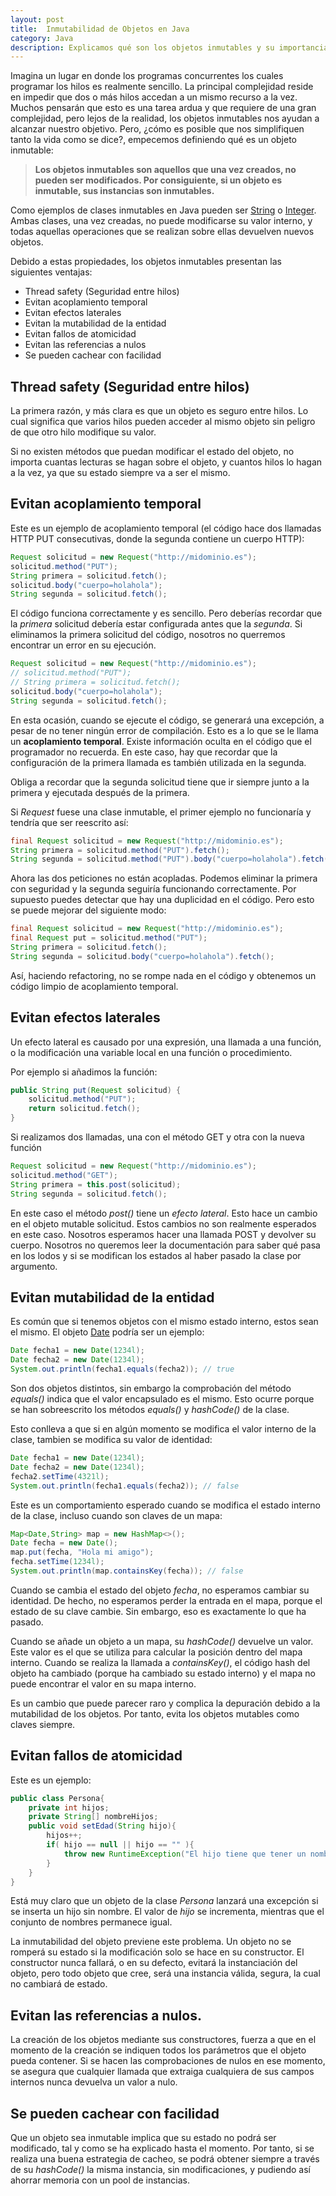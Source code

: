 ```yaml
---
layout: post
title:  Inmutabilidad de Objetos en Java
category: Java 
description: Explicamos qué son los objetos inmutables y su importancia en el desarrollo del software. 
---
```

Imagina un lugar en donde los programas concurrentes los cuales programar los
hilos es realmente sencillo. La principal complejidad reside en impedir que dos
o más hilos accedan a un mismo recurso a la vez. Muchos pensarán que esto es
una tarea ardua y que requiere de una gran complejidad, pero lejos de la 
realidad, los objetos inmutables nos ayudan a alcanzar nuestro objetivo. Pero,
¿cómo es posible que nos simplifiquen tanto la vida como se dice?, empecemos 
definiendo qué es un objeto inmutable:

> __Los objetos inmutables son aquellos que una vez creados, no pueden ser 
modificados. Por consiguiente, si un objeto es inmutable, sus instancias
son inmutables.__

Como ejemplos de clases inmutables en Java pueden ser 
[String](https://docs.oracle.com/javase/7/docs/api/index.html?java/lang/String.html) 
o [Integer](https://docs.oracle.com/javase/7/docs/api/java/lang/Integer.html).
Ambas clases, una vez creadas, no puede modificarse su
valor interno, y todas aquellas operaciones que se realizan sobre ellas 
devuelven nuevos objetos.

Debido a estas propiedades, los objetos inmutables presentan las siguientes
ventajas:
- Thread safety (Seguridad entre hilos)
- Evitan acoplamiento temporal
- Evitan efectos laterales
- Evitan la mutabilidad de la entidad
- Evitan fallos de atomicidad
- Evitan las referencias a nulos
- Se pueden cachear con facilidad

## Thread safety (Seguridad entre hilos)

La primera razón, y más clara es que un objeto es seguro entre hilos. Lo cual
significa que varios hilos pueden acceder al mismo objeto sin peligro de que 
otro hilo modifique su valor.

Si no existen métodos que puedan modificar el estado del objeto, no importa 
cuantas lecturas se hagan sobre el objeto, y cuantos hilos lo hagan a la vez, 
ya que su estado siempre va a ser el mismo.

## Evitan acoplamiento temporal

Este es un ejemplo de acoplamiento temporal (el código hace dos llamadas HTTP
PUT consecutivas, donde la segunda contiene un cuerpo HTTP):

```java
Request solicitud = new Request("http://midominio.es");
solicitud.method("PUT");
String primera = solicitud.fetch();
solicitud.body("cuerpo=holahola");
String segunda = solicitud.fetch();
```

El código funciona correctamente y es sencillo. Pero deberías recordar que la
_primera_ solicitud debería estar configurada antes que la _segunda_. Si
eliminamos la primera solicitud del código, nosotros no querremos encontrar un
error en su ejecución.

```java
Request solicitud = new Request("http://midominio.es");
// solicitud.method("PUT");
// String primera = solicitud.fetch();
solicitud.body("cuerpo=holahola");
String segunda = solicitud.fetch(); 
```

En esta ocasión, cuando se ejecute el código, se generará una excepción, a 
pesar de no tener ningún error de compilación. Esto es a lo que se le llama un 
**acoplamiento temporal**. Existe información oculta en el código que el 
programador no recuerda. En este caso, hay que recordar que la configuración
de la primera llamada es también utilizada en la segunda.

Obliga a recordar que la segunda solicitud tiene que ir siempre junto a la
primera y ejecutada después de la primera.

Si _Request_ fuese una clase inmutable, el primer ejemplo no funcionaría y 
tendría que ser reescrito así:

```java
final Request solicitud = new Request("http://midominio.es");
String primera = solicitud.method("PUT").fetch();
String segunda = solicitud.method("PUT").body("cuerpo=holahola").fetch();
```

Ahora las dos peticiones no están acopladas. Podemos eliminar la primera con
seguridad y la segunda seguiría funcionando correctamente. Por supuesto puedes
detectar que hay una duplicidad en el código. Pero esto se puede mejorar del 
siguiente modo:

```java
final Request solicitud = new Request("http://midominio.es");
final Request put = solicitud.method("PUT");
String primera = solicitud.fetch();
String segunda = solicitud.body("cuerpo=holahola").fetch();
```

Así, haciendo refactoring, no se rompe nada en el código y obtenemos un 
código limpio de acoplamiento temporal.

## Evitan efectos laterales

Un efecto lateral es causado por una expresión, una llamada a una función, o
la modificación una variable local en una función o procedimiento.

Por ejemplo si añadimos la función:
```java
public String put(Request solicitud) {
    solicitud.method("PUT");
    return solicitud.fetch();
}
```

Si realizamos dos llamadas, una con el método GET y otra con la nueva función

```java
Request solicitud = new Request("http://midominio.es");
solicitud.method("GET");
String primera = this.post(solicitud);
String segunda = solicitud.fetch();
```

En este caso el método _post()_ tiene un _efecto lateral_. Esto hace un cambio
en el objeto mutable solicitud. Estos cambios no son realmente esperados en
este caso. Nosotros esperamos hacer una llamada POST y devolver su cuerpo.
Nosotros no queremos leer la documentación para saber qué pasa en los lodos y si se modifican los estados al haber pasado la clase por argumento.

## Evitan mutabilidad de la entidad

Es común que si tenemos objetos con el mismo estado interno, estos sean el 
mismo. El objeto [Date](https://docs.oracle.com/javase/7/docs/api/java/util/Date.html)
podría ser un ejemplo:

```java
Date fecha1 = new Date(1234l);
Date fecha2 = new Date(1234l);
System.out.println(fecha1.equals(fecha2)); // true
```
Son dos objetos distintos, sin embargo la comprobación del método _equals()_
indica que el valor encapsulado es el mismo. Esto ocurre porque se han 
sobreescrito los métodos _equals()_ y _hashCode()_ de la clase.

Esto conlleva a que si en algún momento se modifica el valor interno de la 
clase, tambien se modifica su valor de identidad:

```java
Date fecha1 = new Date(1234l);
Date fecha2 = new Date(1234l);
fecha2.setTime(4321l);
System.out.println(fecha1.equals(fecha2)); // false
```

Este es un comportamiento esperado cuando se modifica el estado interno de la 
clase, incluso cuando son claves de un mapa:

```java
Map<Date,String> map = new HashMap<>();
Date fecha = new Date();
map.put(fecha, "Hola mi amigo");
fecha.setTime(1234l);
System.out.println(map.containsKey(fecha)); // false
```

Cuando se cambia el estado del objeto _fecha_, no esperamos cambiar su 
identidad. De hecho, no esperamos perder la entrada en el mapa, porque el 
estado de su clave cambie. Sin embargo, eso es exactamente lo que ha pasado.

Cuando se añade un objeto a un mapa, su _hashCode()_ devuelve un valor. Este
valor es el que se utiliza para calcular la posición dentro del mapa interno.
Cuando se realiza la llamada a _containsKey()_, el código hash del objeto ha 
cambiado (porque ha cambiado su estado interno) y el mapa no puede encontrar el
valor en su mapa interno.

Es un cambio que puede parecer raro y complica la depuración debido a la 
mutabilidad de los objetos. Por tanto, evita los objetos mutables como claves
siempre.

## Evitan fallos de atomicidad

Este es un ejemplo:

```java
public class Persona{
    private int hijos;
    private String[] nombreHijos;
    public void setEdad(String hijo){
        hijos++;
        if( hijo == null || hijo == "" ){
            throw new RuntimeException("El hijo tiene que tener un nombre");
        }
    }
}
```

Está muy claro que un objeto de la clase _Persona_ lanzará una excepción si 
se inserta un hijo sin nombre. El valor de _hijo_ se incrementa, mientras que
el conjunto de nombres permanece igual.

La inmutabilidad del objeto previene este problema. Un objeto no se romperá su
estado si la modificación solo se hace en su constructor. El constructor nunca 
fallará, o en su defecto, evitará la instanciación del objeto, pero todo objeto
que cree, será una instancia válida, segura, la cual no cambiará de estado. 

## Evitan las referencias a nulos.
La creación de los objetos mediante sus constructores, fuerza a que en el 
momento de la creación se indiquen todos los parámetros que el objeto pueda 
contener. Si se hacen las comprobaciones de nulos en ese momento, se asegura
que cualquier llamada que extraiga cualquiera de sus campos internos nunca
devuelva un valor a nulo.

## Se pueden cachear con facilidad
Que un objeto sea inmutable implica que su estado no podrá ser modificado, tal y 
como se ha explicado hasta el momento. Por tanto, si se realiza una buena 
estrategia de cacheo, se podrá obtener siempre a través de su _hashCode()_ la 
misma instancia, sin modificaciones, y pudiendo así ahorrar memoria con un pool
de instancias.

